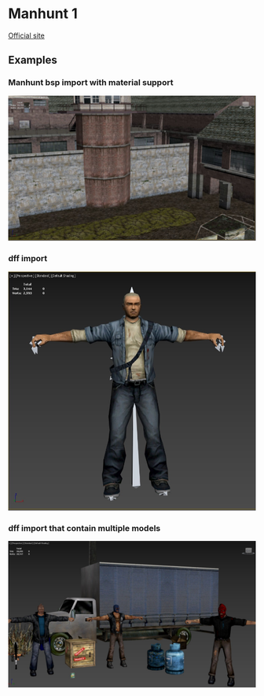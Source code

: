 # Manhunt 1

[Official site](https://www.rockstargames.com/games/manhunt)

## Examples

### Manhunt bsp import with material support
![Manhunt](../../images/import_bsp_001.jpg)

### dff import
![Cash](../../images/import_dff_cash.jpg)

### dff import that contain multiple models
![dff](../../images/import_dff_multiple.jpg)
